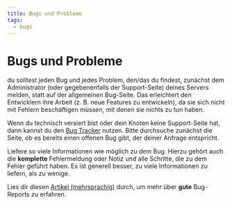 ```yaml
---
title: Bugs und Probleme
tags:
  - bugs
---
```

# Bugs und Probleme

du solltest jeden Bug und jedes Problem, den/das du findest, zunächst dem Administrator (oder gegebenenfalls der Support-Seite) deines Servers melden, statt auf der allgemeinen Bug-Seite. 
Das erleichtert den Entwicklern ihre Arbeit (z. B. neue Features zu entwickeln), da sie sich nicht mit Fehlern beschäftigen müssen, mit denen sie nichts zu tun haben.

Wenn du technisch versiert bist oder dein Knoten keine Support-Seite hat, dann kannst du den [Bug Tracker](https://github.com/friendica/friendica/issues) nutzen. 
Bitte durchsuche zunächst die Seite, ob es bereits einen offenen Bug gibt, der deiner Anfrage entspricht. 

Liefere so viele Informationen wie möglich zu dem Bug. 
Hierzu gehört auch die **komplette** Fehlermeldung oder Notiz und alle Schritte, die zu dem Fehler geführt haben. 
Es ist generell besser, zu viele Informationen zu liefern, als zu wenige. 

Lies dir diesen [Artikel (mehrsprachig)](http://www.chiark.greenend.org.uk/~sgtatham/bugs-de.html) durch, um mehr über **gute** Bug-Reports zu erfahren.
